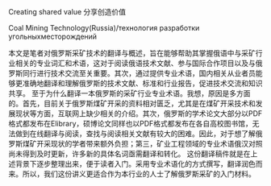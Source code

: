 Creating shared value 分享创造价值

Coal Mining Technology(Russia)/технология разработки угольныхместорождений

本文是笔者对俄罗斯采矿技术的翻译与概述，旨在能够帮助其掌握俄语中与采矿行业相关的专业词汇和术语，这对于阅读俄语技术文献、参与国际合作项目以及与俄罗斯同行进行技术交流至关重要。其次，通过提供专业术语，国内相关从业者员能够更准确地翻译和理解俄罗斯的技术文献、标准和行业报告，促进技术交流和知识共享。
至于为什么翻译一本俄罗斯的采矿行业专业术语。我想，原因是多方面的。首先，目前关于俄罗斯煤矿开采的资料相对匮乏，尤其是在煤矿开采技术和发展现状等方面，互联网上缺少相关的介绍。其次，俄罗斯的学术论文大部分以PDF格式都发布在Elibrary，硕博论文同样也以PDF格式都发布在各自高校图书馆，无法做到在线翻译与阅读，查找与阅读相关文献有较大的困难。因此，对于想了解俄罗斯煤矿开采现状的学者带来额外负担；第三，矿业工程领域的专业术语俄汉对照尚未得到及时更新，许多新的具体名词亟需翻译和转化。
这份翻译稿件就是在上述背景下逐步整理出来，便于读者入门。采用专业术语化的方式撰写，翻译润色而来。所以，我们这份讲义更适合作为本行业的人士了解俄罗斯采矿的入门材料。
